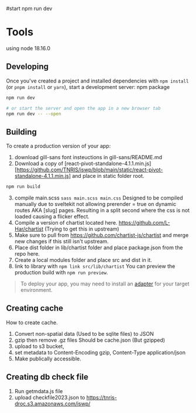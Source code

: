 #start
npm run dev

# Tools
using node 18.16.0

## Developing
Once you've created a project and installed dependencies with `npm install` (or `pnpm install` or `yarn`), start a development server:
npm package

```bash
npm run dev

# or start the server and open the app in a new browser tab
npm run dev -- --open
```

## Building

To create a production version of your app:
1. download gill-sans font insteuctions in gill-sans/README.md
2. Download a copy of [react-pivot-standalone-4.1.1.min.js][https://github.com/TNRIS/iswp/blob/main/static/react-pivot-standalone-4.1.1.min.js] and place in static folder root.
```bash
npm run build
```
3. compile main.scss `sass main.scss main.css`
Designed to be compiled manually due to sveltekit not allowing prerender = true on dynamic routes AKA [slug] pages. Resulting in a split second where the css is not loaded causing a flicker effect.
4. Compile a version of chartist located here. https://github.com/L-Har/chartist (Trying to get this in upstream)
5. Make sure to pull from https://github.com/chartist-js/chartist and merge new changes if this still isn't upstream.
6. Place dist folder in lib/chartist folder and place package.json from the repo here.
7. Create a local modules folder and place src and dist in it. 
8. link to library with `npm link src/lib/chartist`
You can preview the production build with `npm run preview`.

> To deploy your app, you may need to install an [adapter](https://kit.svelte.dev/docs/adapters) for your target environment.


## Creating cache
How to create cache.
1. Convert non-spatial data (Used to be sqlite files) to JSON
2. gzip then remove .gz files Should be cache.json (But gzipped)
3. upload to s3 bucket, 
4. set metadata to Content-Encoding	gzip, Content-Type application/json
5. Make publically accessible.

## Creating db check file
1. Run getmdata.js file
2. upload checkfile2023.json to https://tnris-droc.s3.amazonaws.com/iswp/
